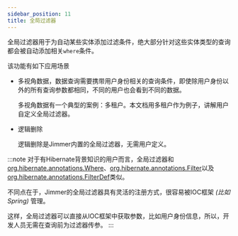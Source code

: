 ```yaml
---
sidebar_position: 11
title: 全局过滤器
---
```


全局过滤器用于为自动某些实体添加过滤条件，绝大部分针对这些实体类型的查询都会被自动添加相关`where`条件。

该功能有如下应用场景

-   多视角数据，数据查询需要携带用户身份相关的查询条件，即使除用户身份以外的所有查询参数都相同，不同的用户也会看到不同的数据。

    多视角数据有一个典型的案例：多租户。本文档用多租户作为例子，讲解用户自定义全局过滤器。

-   逻辑删除

    逻辑删除是Jimmer内置的全局过滤器，无需用户定义。

:::note
对于有Hibernate背景知识的用户而言，全局过滤器和[org.hibernate.annotations.Where](https://javadoc.io/static/org.hibernate/hibernate-core/5.4.13.Final/org/hibernate/annotations/Where.html)、[org.hibernate.annotations.Filter](https://javadoc.io/static/org.hibernate/hibernate-core/5.4.13.Final/org/hibernate/annotations/Filter.html)以及[org.hibernate.annotations.FilterDef](https://javadoc.io/static/org.hibernate/hibernate-core/5.4.13.Final/org/hibernate/annotations/FilterDef.html)类似。

不同点在于，Jimmer的全局过滤器具有灵活的注册方式，很容易被IOC框架 *(比如Spring)* 管理。

这样，全局过滤器可以直接从IOC框架中获取参数，比如用户身份信息，所以，开发人员无需在查询前为过滤器传参。
:::
